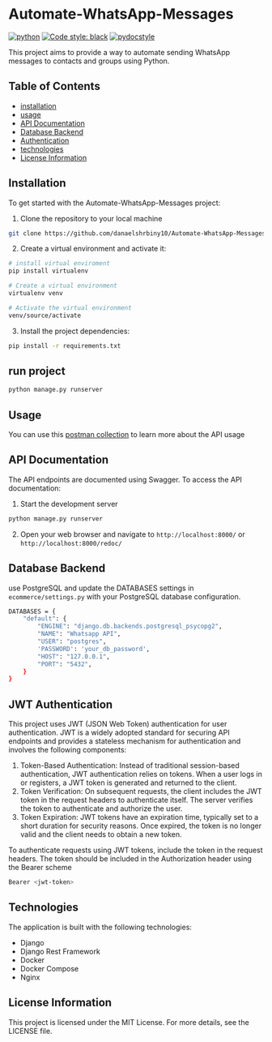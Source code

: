 # Automate-WhatsApp-Messages

[![python](https://img.shields.io/badge/Python-3.11-3776AB.svg?style=flat&logo=python&logoColor=yellow&color=darkblue)](https://www.python.org) [![Code style: black](https://img.shields.io/badge/code%20style-black-000000.svg)](https://github.com/psf/black)   [![pydocstyle](https://img.shields.io/badge/pydocstyle-enabled-brown)](http://www.pydocstyle.org/en/stable/)

This project aims to provide a way to automate sending WhatsApp messages to contacts and groups using Python.

## Table of Contents

- [installation](./README.md/#installation)
- [usage](./README.md/#usage)
- [API Documentation](./README.md/#api-documentation)
- [Database Backend](./README.md/#database-backend)
- [Authentication](./README.md/#jwt-authentication)
- [technologies](./README.md/#technologies)
- [License Information](./README.md/#license-information)
  
## Installation

To get started with the Automate-WhatsApp-Messages project:

1. Clone the repository to your local machine

```bash
git clone https://github.com/danaelshrbiny10/Automate-WhatsApp-Messages.git
```

2. Create a virtual environment and activate it:

```bash
# install virtual enviroment
pip install virtualenv

# Create a virtual environment
virtualenv venv

# Activate the virtual environment
venv/source/activate

```

3. Install the project dependencies:

```bash
pip install -r requirements.txt

```

## run project 
```bash
python manage.py runserver
```



## Usage
You can use this [postman collection](https://www.postman.com/science-saganist-7786711/workspace/whatsapp-api/collection/13841690-010abb84-a671-4e85-9f60-a057728c6915?action=share&creator=13841690) to learn more about the API usage


## API Documentation

The API endpoints are documented using Swagger. To access the API documentation:

1. Start the development server

```bash
python manage.py runserver
```

2. Open your web browser and navigate to `http://localhost:8000/` or `http://localhost:8000/redoc/`


## Database Backend

use PostgreSQL and update the DATABASES settings in `ecommerce/settings.py` with your PostgreSQL database configuration.

```bash
DATABASES = {
    "default": {
        "ENGINE": "django.db.backends.postgresql_psycopg2",
        "NAME": "Whatsapp API",
        "USER": "postgres",
        'PASSWORD': 'your_db_password',
        "HOST": "127.0.0.1",
        "PORT": "5432",
    }
}

```

## JWT Authentication

This project uses JWT (JSON Web Token) authentication for user authentication. JWT is a widely adopted standard for securing API endpoints and provides a stateless mechanism for authentication and involves the following components:

1. Token-Based Authentication: Instead of traditional session-based authentication, JWT authentication relies on tokens. When a user logs in or registers, a JWT token is generated and returned to the client.
2. Token Verification: On subsequent requests, the client includes the JWT token in the request headers to authenticate itself. The server verifies the token to authenticate and authorize the user.
3. Token Expiration: JWT tokens have an expiration time, typically set to a short duration for security reasons. Once expired, the token is no longer valid and the client needs to obtain a new token.

To authenticate requests using JWT tokens, include the token in the request headers. The token should be included in the Authorization header using the Bearer scheme

```bash
Bearer <jwt-token>
```

## Technologies

The application is built with the following technologies:

- Django
- Django Rest Framework
- Docker
- Docker Compose
- Nginx

## License Information

This project is licensed under the MIT License. For more details, see the LICENSE file.
